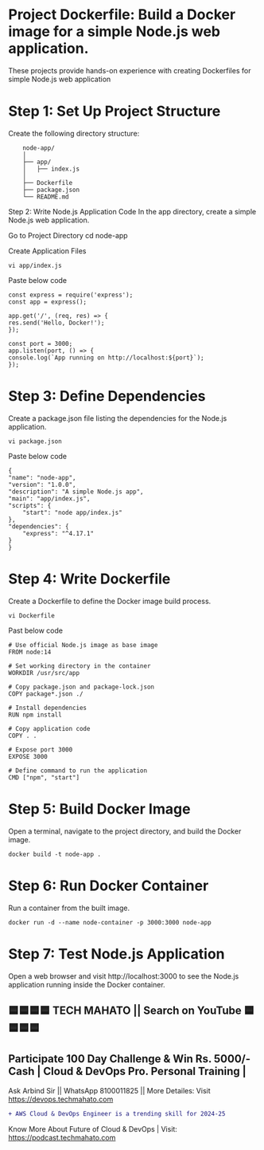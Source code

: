 # Project Dockerfile: Build a Docker image for a simple Node.js web application.
These projects provide hands-on experience with creating Dockerfiles for simple Node.js web application

# Step 1: Set Up Project Structure
Create the following directory structure:

        node-app/
        │
        ├── app/
        │   ├── index.js
        │
        ├── Dockerfile
        ├── package.json
        └── README.md

Step 2: Write Node.js Application Code
In the app directory, create a simple Node.js web application.

Go to Project Directory
    cd node-app

Create Application Files

    vi app/index.js

Paste below code 

    const express = require('express');
    const app = express();

    app.get('/', (req, res) => {
    res.send('Hello, Docker!');
    });

    const port = 3000;
    app.listen(port, () => {
    console.log(`App running on http://localhost:${port}`);
    });


# Step 3: Define Dependencies
Create a package.json file listing the dependencies for the Node.js application.

    vi package.json

Paste below code

    {
    "name": "node-app",
    "version": "1.0.0",
    "description": "A simple Node.js app",
    "main": "app/index.js",
    "scripts": {
        "start": "node app/index.js"
    },
    "dependencies": {
        "express": "^4.17.1"
    }
    }

# Step 4: Write Dockerfile
Create a Dockerfile to define the Docker image build process.

    vi Dockerfile

Past below code

    # Use official Node.js image as base image
    FROM node:14

    # Set working directory in the container
    WORKDIR /usr/src/app

    # Copy package.json and package-lock.json
    COPY package*.json ./

    # Install dependencies
    RUN npm install

    # Copy application code
    COPY . .

    # Expose port 3000
    EXPOSE 3000

    # Define command to run the application
    CMD ["npm", "start"]

# Step 5: Build Docker Image
Open a terminal, navigate to the project directory, and build the Docker image.

    docker build -t node-app .

# Step 6: Run Docker Container
Run a container from the built image.

    docker run -d --name node-container -p 3000:3000 node-app

# Step 7: Test Node.js Application
Open a web browser and visit http://localhost:3000 to see the Node.js application running inside the Docker container.



## 🟦🟦🟦🟦 TECH MAHATO || Search on YouTube 🟦🟦🟦🟦
## Participate 100 Day Challenge & Win Rs. 5000/- Cash | Cloud & DevOps Pro. Personal Training |
Ask Arbind Sir || WhatsApp 8100011825 || More Detailes: Visit https://devops.techmahato.com


```diff
+ AWS Cloud & DevOps Engineer is a trending skill for 2024-25 
```
Know More About Future of Cloud & DevOps | Visit: https://podcast.techmahato.com

